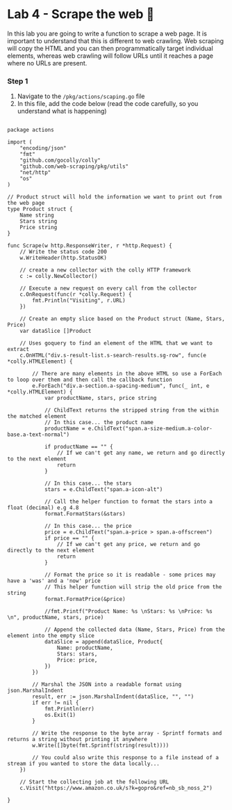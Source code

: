 # Lab 4 - Scrape the web :page_facing_up:

In this lab you are going to write a function to scrape a web page. It is important to understand that this is different to web crawling. Web scraping will copy the HTML and you can then programmatically target individual elements, whereas web crawling will follow URLs until it reaches a page where no URLs are present.

### Step 1

1. Navigate to the `/pkg/actions/scaping.go` file
2. In this file, add the code below (read the code carefully, so you understand what is happening)

```golang

package actions

import (
	"encoding/json"
	"fmt"
	"github.com/gocolly/colly"
	"github.com/web-scraping/pkg/utils"
	"net/http"
	"os"
)

// Product struct will hold the information we want to print out from the web page
type Product struct {
	Name string
	Stars string
	Price string
}

func Scrape(w http.ResponseWriter, r *http.Request) {
	// Write the status code 200
	w.WriteHeader(http.StatusOK)

	// create a new collector with the colly HTTP framework
	c := colly.NewCollector()

	// Execute a new request on every call from the collector
	c.OnRequest(func(r *colly.Request) {
		fmt.Println("Visiting", r.URL)
	})

	// Create an empty slice based on the Product struct (Name, Stars, Price)
	var dataSlice []Product

	// Uses goquery to find an element of the HTML that we want to extract
	c.OnHTML("div.s-result-list.s-search-results.sg-row", func(e *colly.HTMLElement) {

		// There are many elements in the above HTML so use a ForEach to loop over them and then call the callback function
		e.ForEach("div.a-section.a-spacing-medium", func(_ int, e *colly.HTMLElement) {
			var productName, stars, price string

			// ChildText returns the stripped string from the within the matched element
			// In this case... the product name
			productName = e.ChildText("span.a-size-medium.a-color-base.a-text-normal")

			if productName == "" {
				// If we can't get any name, we return and go directly to the next element
				return
			}

			// In this case... the stars
			stars = e.ChildText("span.a-icon-alt")

			// Call the helper function to format the stars into a float (decimal) e.g 4.8
			format.FormatStars(&stars)

			// In this case... the price
			price = e.ChildText("span.a-price > span.a-offscreen")
			if price == "" {
				// If we can't get any price, we return and go directly to the next element
				return
			}

			// Format the price so it is readable - some prices may have a 'was' and a 'now' price
			// This helper function will strip the old price from the string
			format.FormatPrice(&price)

			//fmt.Printf("Product Name: %s \nStars: %s \nPrice: %s \n", productName, stars, price)

			// Append the collected data (Name, Stars, Price) from the element into the empty slice
			dataSlice = append(dataSlice, Product{
				Name: productName,
				Stars: stars,
				Price: price,
			})
		})

		// Marshal the JSON into a readable format using json.MarshalIndent
		result, err := json.MarshalIndent(dataSlice, "", "")
		if err != nil {
			fmt.Println(err)
			os.Exit(1)
		}

		// Write the response to the byte array - Sprintf formats and returns a string without printing it anywhere
		w.Write([]byte(fmt.Sprintf(string(result))))

		// You could also write this response to a file instead of a stream if you wanted to store the data locally...
	})

	// Start the collecting job at the following URL
	c.Visit("https://www.amazon.co.uk/s?k=gopro&ref=nb_sb_noss_2")

}

```